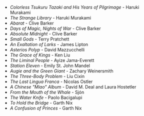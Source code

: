* _Colorless Tsukuru Tazaki and His Years of Pilgrimage_ - Haruki Murakami
* _The Strange Library_ - Haruki Murakami
* _Abarat_ - Clive Barker
* _Days of Magic, Nights of War_ - Clive Barker
* _Absolute Midnight_ - Clive Barker
* _Small Gods_ - Terry Pratchett
* _An Exaltation of Larks_ - James Lipton
* _Asterios Polyp_ - David Mazzucchelli
* _The Grace of Kings_ - Ken Liu
* _The Liminal People_ - Ayize Jama-Everett
* _Station Eleven_ - Emily St. John Mandel
* _Augie and the Green Giant_ - Zachary Weinersmith
* _The Three-Body Problem_ - Liu Cixin
* _The Last Lingua Franca_ - Nicolas Ostler
* _A Chinese "Miao" Album_ - David M. Deal and Laura Hostetler
* _From the Mouth of the Whale_ - Sjón
* _The Water Knife_ - Paolo Bacigalupi
* _To Hold the Bridge_ - Garth Nix
* _A Confusion of Princes_ - Garth Nix